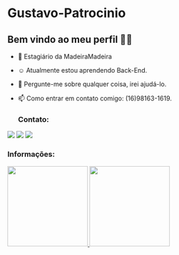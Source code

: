 # Gustavo-Patrocinio
## Bem vindo ao meu perfil 🙂🙂


- 🧡 Estagiário da MadeiraMadeira
- ☺ Atualmente estou aprendendo Back-End.
- 💬 Pergunte-me sobre qualquer coisa, irei ajudá-lo.
- 📫 Como entrar em contato comigo: (16)98163-1619.



    ### Contato:

    <div>
<a href="https://www.instagram.com/_gustavosp_/" target="_blank"><img src="https://img.shields.io/badge/-Instagram-%23E4405F?style=for-the-badge&logo=instagram&logoColor=white" target="_blank"></a>
<a href = "mailto:patrociniogsp@gmail.com"><img src="https://img.shields.io/badge/Gmail-D14836?style=for-the-badge&logo=gmail&logoColor=white" target="_blank"></a>
<a href="https://www.linkedin.com/in/gustavo-patrocinio-a654591b5/" target="_blank"><img src="https://img.shields.io/badge/-LinkedIn-%230077B5?style=for-the-badge&logo=linkedin&logoColor=white" target="_blank"></a>   
       </div>

### Informações:

   <div>
<a href="https://github.com/Gustavo-Patrocinio">
<img height="180em" src="https://github-readme-stats.vercel.app/api/top-langs/?username=gustavo-patrocinio&layout=compact&langs_count=7&theme=dracula"/>
<img height="180em" src="https://github-readme-stats.vercel.app/api?username=gustavo-patrocinio&show_icons=true&theme=dracula&include_all_commits=true&count_private=true"/>
</div>
  
</div><br>
